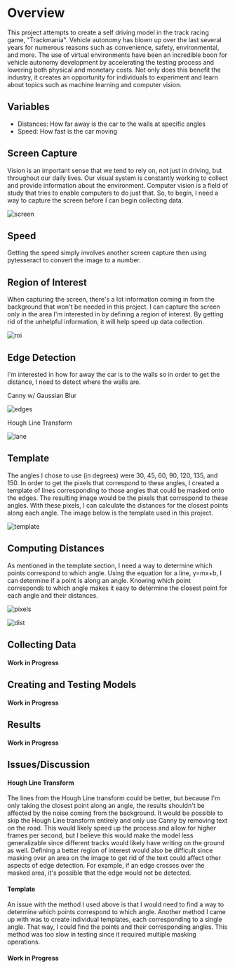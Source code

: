# Overview

This project attempts to create a self driving model in the track racing game, "Trackmania". Vehicle autonomy has blown up over the last several years for numerous reasons such as convenience, safety, environmental, and more. The use of virtual environments have been an incredible boon for vehicle autonomy development by accelerating the testing process and lowering both physical and monetary costs. Not only does this benefit the industry, it creates an opportunity for individuals to experiment and learn about topics such as machine learning and computer vision.

## Variables
<ul>
  <li>Distances: How far away is the car to the walls at specific angles</li>
  <li>Speed: How fast is the car moving</li>
 </ul>

## Screen Capture

Vision is an important sense that we tend to rely on, not just in driving, but throughout our daily lives. Our visual system is constantly working to collect and provide information about the environment. Computer vision is a field of study that tries to enable computers to do just that. So, to begin, I need a way to capture the screen before I can begin collecting data.

![screen](https://user-images.githubusercontent.com/69861524/166872081-b76797fe-538b-4633-8e99-8470a535d271.jpg)

## Speed

Getting the speed simply involves another screen capture then using pytesseract to convert the image to a number.

## Region of Interest

When capturing the screen, there's a lot information coming in from the background that won't be needed in this project. I can capture the screen only in the area I'm interested in by defining a region of interest. By getting rid of the unhelpful information, it will help speed up data collection.

![roi](https://user-images.githubusercontent.com/69861524/166872097-fbc1905e-fa95-4e52-ab85-3c30e5db15d0.jpg)

## Edge Detection

I'm interested in how for away the car is to the walls so in order to get the distance, I need to detect where the walls are.

Canny w/ Gaussian Blur

![edges](https://user-images.githubusercontent.com/69861524/166867758-c27b215f-5376-42c9-b3ec-3c0a5bb06a17.jpg)

Hough Line Transform 

![lane](https://user-images.githubusercontent.com/69861524/166867765-03af7614-7c8f-4587-813b-f314e87261ec.jpg)

## Template

The angles I chose to use (in degrees) were 30, 45, 60, 90, 120, 135, and 150. In order to get the pixels that correspond to these angles, I created a template of lines corresponding to those angles that could be masked onto the edges. The resulting image would be the pixels that correspond to these angles. With these pixels, I can calculate the distances for the closest points along each angle. The image below is the template used in this project.

![template](https://user-images.githubusercontent.com/69861524/166853656-3ef664b1-1c96-4dca-b68d-29fa1a09b9b2.jpg)

## Computing Distances

As mentioned in the template section, I need a way to determine which points correspond to which angle. Using the equation for a line, y=mx+b, I can determine if a point is along an angle. Knowing which point corresponds to which angle makes it easy to determine the closest point for each angle and their distances.

![pixels](https://user-images.githubusercontent.com/69861524/166868477-d427646d-c530-45e6-901e-ada3c3ef46e0.jpg)

![dist](https://user-images.githubusercontent.com/69861524/166868488-2f7e2499-33f9-47b5-8b98-458e33a504e9.jpg)

## Collecting Data

#### Work in Progress

## Creating and Testing Models

#### Work in Progress

## Results

#### Work in Progress

## Issues/Discussion

#### Hough Line Transform 

The lines from the Hough Line transform could be better, but because I'm only taking the closest point along an angle, the results shouldn't be affected by the noise coming from the background. It would be possible to skip the Hough Line transform entirely and only use Canny by removing text on the road. This would likely speed up the process and allow for higher frames per second, but I believe this would make the model less generalizable since different tracks would likely have writing on the ground as well. Defining a better region of interest would also be difficult since masking over an area on the image to get rid of the text could affect other aspects of edge detection. For example, if an edge crosses over the masked area, it's possible that the edge would not be detected.

#### Template

An issue with the method I used above is that I would need to find a way to determine which points correspond to which angle. Another method I came up with was to create individual templates, each corresponding to a single angle. That way, I could find the points and their corresponding angles. This method was too slow in testing since it required multiple masking operations.

#### Work in Progress
